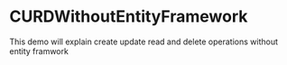 # CURDWithoutEntityFramework
This demo will explain create update read and delete operations without entity framwork
